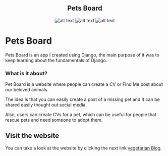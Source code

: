 
<div align="center">
<h2>Pets Board</h1>
  
![alt text](https://img.shields.io/badge/My%20first%20website-3.0.0-green)  ![alt text](https://img.shields.io/badge/Made%20by-Max-brightgreen) ![alt text](https://img.shields.io/badge/Made%20With-Django.js-darkgreen)
</div>

# Pets Board

Pets Board is an app I created using Django, the main purpose of it was to keep learning about the fundamentals of Django.

### What is it about?

Pet Board is a website where people can create a CV or Find Me post about our beloved animals.

The idea is that you can easily create a post of a missing pet and It can be shared easily thought out social media.

Also, users can create CVs for a pet, which can be useful for people that rescue pets and need someone to adopt them.

## Visit the website

You can take a look at the website by clicking the next link [vegetarian Blog](https://pet-board.herokuapp.com/).
